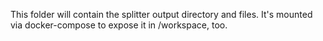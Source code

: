 This folder will contain the splitter output directory and files.
It's mounted via docker-compose to expose it in /workspace, too.
